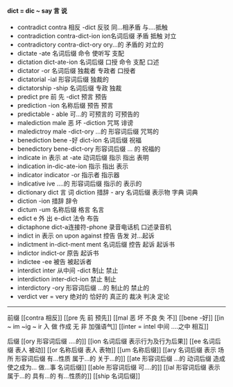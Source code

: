 #### dict = dic ~ say 言 说

- contradict  contra  相反 -dict 反驳 同...相矛盾 与....抵触
- contradiction contra-dict-ion ion名词后缀 矛盾 抵触 对立
- contradictory contra-dict-ory ory...的  矛盾的 对立的
- dictate -ate 名词后缀 命令 使听写  支配
- dictation dict-ate-ion 名词后缀  口授 命令 支配 口述
- dictator -or 名词后缀 独裁者 专政者 口授者
- dictatorial -ial 形容词后缀 独裁的 
- dictatorship -ship 名词后缀 专政 独裁
- predict pre 前 先 -dict 预言  预告
- prediction -ion 名称后缀 预告 预言
- predictable - able 可...的 可预言的 可预告的
- malediction male 恶 坏 -diction 咒骂 诽谤
- maledictroy male -dict-ory ...的 形容词后缀 咒骂的
- benediction bene -好 dict-ion 名词后缀 祝福
- benedictory bene-dict-ory  形容词后缀  ... 的  祝福的
- indicate in 表示 at -ate 动词后缀  指示 指出 表明
- indication in-dic-ate-ion 指示 指出 表示
- indicator indicator -or 指示者 指示器
- indicative ive ....的 形容词后缀 指示的 表示的
- dictionary  dict 言 词 diction  措辞  - ary 名词后缀 表示物  字典 词典
- diction -ion  措辞 辞令
- dictum  -um 名称后缀 格言 名言
- edict e 外 出  e-dict  法令 布告
- dictaphone dict-a连接符-phone  录音电话机 口述录音机
- indict in 表示 on upon against 控告 告发 对...起诉
- indictment in-dict-ment ment 名词后缀  控告 起诉 起诉书
- indictor indict-or 原告 起诉书
- indictee -ee 被告 被起诉者
- interdict inter 从中间 -dict  制止 禁止
- interdiction inter-dict-ion 禁止 制止
- interdictory -ory 形容词后缀 ...的 制止的 禁止的
- verdict ver = very 绝对的  恰好的 真正的  裁决 判决 定论

---
前缀
[[contra  相反]]
[[pre  先 前 预先]]
[[mal  恶 坏 不良 失 不]]
[[bene -好]]
[[in  ~ im ~ig ~ ir 入 做 作成  无 非 加强语气]]
[[inter = intel 中间 ....之中 相互]]

后缀
[[ory 形容词后缀 ....的]]
[[ion  名词后缀 表示行为及行为后果]]
[[ee 名词后缀 表人 被动]]
[[or 名称后缀 表人 表物]]
[[um 名称后缀]]
[[ary 名词后缀 表示 场所  形容词后缀 有...性质 属于...的 关于...的]]
[[ate 形容词后缀  ...的 动词后缀 造成 使之成为... 做...事 名词后缀]]
[[able  形容词后缀 可....的]]
[[ial 形容词后缀 表示 属于...的 具有...的 有...性质的]]
[[ship 名词后缀]]


